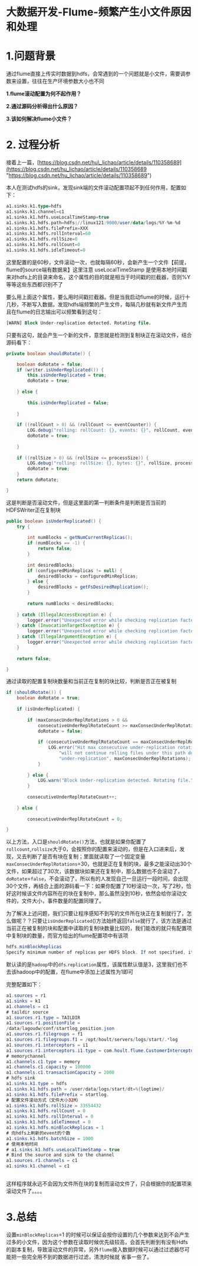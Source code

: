 # 大数据开发-Flume-频繁产生小文件原因和处理

# 1.问题背景

通过flume直接上传实时数据到hdfs，会常遇到的一个问题就是小文件，需要调参数来设置，往往在生产环境参数大小也不同

**1.flume滚动配置为何不起作用？**

**2.通过源码分析得出什么原因？**

**3.该如何解决flume小文件？**

# 2. 过程分析

接着上一篇，[https://blog.csdn.net/hu\_lichao/article/details/110358689](https://blog.csdn.net/hu_lichao/article/details/110358689 "https://blog.csdn.net/hu_lichao/article/details/110358689")

本人在测试hdfs的sink，发现sink端的文件滚动配置项起不到任何作用，配置如下：

```sql
a1.sinks.k1.type=hdfs  
a1.sinks.k1.channel=c1  
a1.sinks.k1.hdfs.useLocalTimeStamp=true  
a1.sinks.k1.hdfs.path=hdfs://linux121:9000/user/data/logs/%Y-%m-%d
a1.sinks.k1.hdfs.filePrefix=XXX  
a1.sinks.k1.hdfs.rollInterval=60  
a1.sinks.k1.hdfs.rollSize=0  
a1.sinks.k1.hdfs.rollCount=0  
a1.sinks.k1.hdfs.idleTimeout=0   
```

这里配置的是60秒，文件滚动一次，也就每隔60秒，会新产生一个文件【前提，flume的source端有数据来】这里注意 useLocalTimeStamp  是使用本地时间戳来对hdfs上的目录来命名，这个属性的目的就是相当于时间戳的拦截器，否则%Y 等等这些东西都识别不了

要么用上面这个属性，要么用时间戳拦截器。但是当我启动flume的时候，运行十几秒，不断写入数据，发现hdfs端频繁的产生文件，每隔几秒就有新文件产生而且在flume的日志输出可以频繁看到这句：

```sql
[WARN] Block Under-replication detected. Rotating file.
```

只要有这句，就会产生一个新的文件，意思就是检测到复制块正在滚动文件，结合源码看下：

```java
private boolean shouldRotate() {  

    boolean doRotate = false;    
    if (writer.isUnderReplicated()) {    
        this.isUnderReplicated = true;    
        doRotate = true;  
    
    } else {  
    
        this.isUnderReplicated = false;  
    
    }  
    
    if ((rollCount > 0) && (rollCount <= eventCounter)) {  
        LOG.debug("rolling: rollCount: {}, events: {}", rollCount, eventCounter); 
        doRotate = true;  
    
    }  
    
    if ((rollSize > 0) && (rollSize <= processSize)) {  
        LOG.debug("rolling: rollSize: {}, bytes: {}", rollSize, processSize);   
        doRotate = true;  
    }     
    return doRotate;  

}   
```

这是判断是否滚动文件，但是这里面的第一判断条件是判断是否当前的HDFSWriter正在复制块

```java
public boolean isUnderReplicated() {  
    try {  
    
        int numBlocks = getNumCurrentReplicas();  
        if (numBlocks == -1) {  
            return false;  
        }  
    
        int desiredBlocks;  
        if (configuredMinReplicas != null) {    
            desiredBlocks = configuredMinReplicas;  
        } else {   
            desiredBlocks = getFsDesiredReplication();     
        }  
    
        return numBlocks < desiredBlocks;  
    
    } catch (IllegalAccessException e) {  
        logger.error("Unexpected error while checking replication factor", e);   
    } catch (InvocationTargetException e) {   
        logger.error("Unexpected error while checking replication factor", e);      
    } catch (IllegalArgumentException e) {     
        logger.error("Unexpected error while checking replication factor", e);     
    }  
    
    return false;  

} 
```

通过读取的配置复制块数量和当前正在复制的块比较，判断是否正在被复制

```java
if (shouldRotate()) {  
    boolean doRotate = true;  
    
    if (isUnderReplicated) {  
    
        if (maxConsecUnderReplRotations > 0 &&  
            consecutiveUnderReplRotateCount >= maxConsecUnderReplRotations) {  
            doRotate = false;  
    
            if (consecutiveUnderReplRotateCount == maxConsecUnderReplRotations) {   
                LOG.error("Hit max consecutive under-replication rotations ({}); " +  
                    "will not continue rolling files under this path due to " +  
                    "under-replication", maxConsecUnderReplRotations);  
            }  
    
        } else {    
            LOG.warn("Block Under-replication detected. Rotating file.");  
        }  
    
        consecutiveUnderReplRotateCount++;  
    
    } else {  
    
        consecutiveUnderReplRotateCount = 0;  

}  
```

以上方法，入口是`shouldRotate()`方法，也就是如果你配置了`rollcount`,`rollsize`大于0，会按照你的配置来滚动的，但是在入口进来后，发现，又去判断了是否有块在复制；里面就读取了一个固定变量`maxConsecUnderReplRotations`=30，也就是正在复制的块，最多之能滚动出30个文件，如果超过了30次，该数据块如果还在复制中，那么数据也不会滚动了，`doRotate`=`false`，不会滚动了，所以有的人发现自己一旦运行一段时间，会出现30个文件，再结合上面的源码看一下：如果你配置了10秒滚动一次，写了2秒，恰好这时候该文件内容所在的块在复制中，那么虽然没到10秒，依然会给你滚动文件的，文件大小，事件数量的配置同理了。

为了解决上述问题，我们只要让程序感知不到写的文件所在块正在复制就行了，怎么做呢？？只要让`isUnderReplicated`()方法始终返回`false`就行了，该方法是通过当前正在被复制的块和配置中读取的复制块数量比较的，我们能改的就只有配置项中复制块的数量，而官方给出的flume配置项中有该项

```java
hdfs.minBlockReplicas
Specify minimum number of replicas per HDFS block. If not specified, it comes from the default Hadoop config in the classpath. 
```

默认读的是`hadoop`中的`dfs`.`replication`属性，该属性默认值是3，这里我们也不去该hadoop中的配置，在flume中添加上述属性为1即可

完整配置如下：

```java
a1.sources = r1
a1.sinks = k1
a1.channels = c1
# taildir source
a1.sources.r1.type = TAILDIR
a1.sources.r1.positionFile =
/data/lagoudw/conf/startlog_position.json
a1.sources.r1.filegroups = f1
a1.sources.r1.filegroups.f1 = /opt/hoult/servers/logs/start/.*log
a1.sources.r1.interceptors = i1
a1.sources.r1.interceptors.i1.type = com.hoult.flume.CustomerInterceptor$Builder
# memorychannel
a1.channels.c1.type = memory
a1.channels.c1.capacity = 100000
a1.channels.c1.transactionCapacity = 2000
# hdfs sink
a1.sinks.k1.type = hdfs
a1.sinks.k1.hdfs.path = /user/data/logs/start/dt=%{logtime}/
a1.sinks.k1.hdfs.filePrefix = startlog.
# 配置文件滚动方式（文件大小32M）
a1.sinks.k1.hdfs.rollSize = 33554432
a1.sinks.k1.hdfs.rollCount = 0
a1.sinks.k1.hdfs.rollInterval = 0
a1.sinks.k1.hdfs.idleTimeout = 0
a1.sinks.k1.hdfs.minBlockReplicas = 1
# 向hdfs上刷新的event的个数
a1.sinks.k1.hdfs.batchSize = 1000
# 使用本地时间
# a1.sinks.k1.hdfs.useLocalTimeStamp = true
# Bind the source and sink to the channel
a1.sources.r1.channels = c1
a1.sinks.k1.channel = c1
 
```

这样程序就永远不会因为文件所在块的复制而滚动文件了，只会根据你的配置项来滚动文件了。。。。

# 3.总结

设置`minBlockReplicas`=1 的时候可以保证会按你设置的几个参数来达到不会产生过多的小文件，因为这个参数在读取时候优先级较高，会首先判断到有没有Hdfs的副本复制，导致滚动文件的异常，另外`flume`接入数据时候可以通过过滤器尽可能把一些完全用不到的数据进行过滤，清洗时候就 省事一些了。
